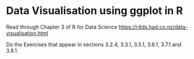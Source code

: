 # Data Visualisation using ggplot in R

 Read through Chapter 3 of R for Data Science https://r4ds.had.co.nz/data-visualisation.html

Do the Exercises that appear in sections 3.2.4, 3.3.1, 3.5.1, 3.6.1, 3.7.1 and 3.8.1.
